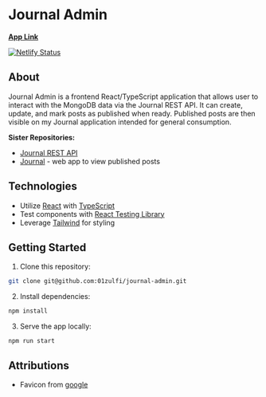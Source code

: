 # Journal Admin

**[App Link](https://journal-admin.netlify.app/)**

[![Netlify Status](https://api.netlify.com/api/v1/badges/ef34ab9c-13b6-4b30-8e2f-8ae14b5a5581/deploy-status)](https://app.netlify.com/sites/journal-admin/deploys)

## About

Journal Admin is a frontend React/TypeScript application that allows user to interact with the MongoDB data via the Journal REST API. It can create, update, and mark posts as published when ready. Published posts are then visible on my Journal application intended for general consumption.

**Sister Repositories:**

- [Journal REST API](https://github.com/01zulfi/journal-api)
- [Journal](https://github.com/01zulfi/journal) - web app to view published posts

## Technologies

- Utilize [React](https://reactjs.org/) with [TypeScript](https://www.typescriptlang.org/)
- Test components with [React Testing Library](https://testing-library.com/docs/react-testing-library/intro/)
- Leverage [Tailwind](https://tailwindcss.com/) for styling  

## Getting Started

1. Clone this repository:
```bash
git clone git@github.com:01zulfi/journal-admin.git
```
2. Install dependencies:
```bash
npm install
```
3. Serve the app locally:
```
npm run start
```

## Attributions

- Favicon from [google](https://fonts.google.com/icons)
